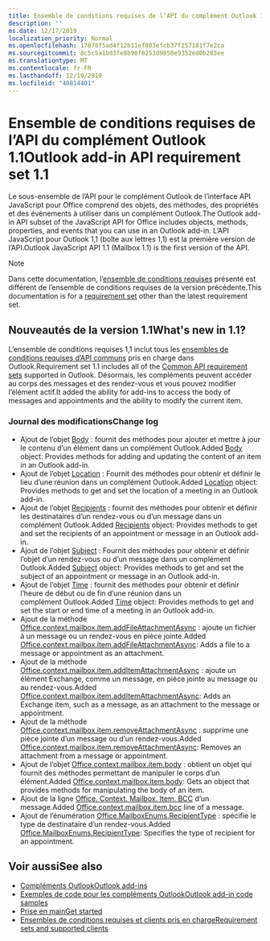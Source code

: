 ```yaml
---
title: Ensemble de conditions requises de l’API du complément Outlook 1.1
description: ''
ms.date: 12/17/2019
localization_priority: Normal
ms.openlocfilehash: 17878f5ad4f12b11ef803efcb37f257181f7e2ca
ms.sourcegitcommit: 8c5c5a1bd3fe8b90f6253d9850e9352ed0b283ee
ms.translationtype: MT
ms.contentlocale: fr-FR
ms.lasthandoff: 12/19/2019
ms.locfileid: "40814401"
---
```

# <a name="outlook-add-in-api-requirement-set-11"></a><span data-ttu-id="2e54a-102">Ensemble de conditions requises de l’API du complément Outlook 1.1</span><span class="sxs-lookup"><span data-stu-id="2e54a-102">Outlook add-in API requirement set 1.1</span></span>

<span data-ttu-id="2e54a-103">Le sous-ensemble de l’API pour le complément Outlook de l’interface API JavaScript pour Office comprend des objets, des méthodes, des propriétés et des événements à utiliser dans un complément Outlook.</span><span class="sxs-lookup"><span data-stu-id="2e54a-103">The Outlook add-in API subset of the JavaScript API for Office includes objects, methods, properties, and events that you can use in an Outlook add-in.</span></span> <span data-ttu-id="2e54a-104">L’API JavaScript pour Outlook 1,1 (boîte aux lettres 1,1) est la première version de l’API.</span><span class="sxs-lookup"><span data-stu-id="2e54a-104">Outlook JavaScript API 1.1 (Mailbox 1.1) is the first version of the API.</span></span>

> [!NOTE]
> <span data-ttu-id="2e54a-105">Dans cette documentation, l’[ensemble de conditions requises](../../requirement-sets/outlook-api-requirement-sets.md) présenté est différent de l’ensemble de conditions requises de la version précédente.</span><span class="sxs-lookup"><span data-stu-id="2e54a-105">This documentation is for a [requirement set](../../requirement-sets/outlook-api-requirement-sets.md) other than the latest requirement set.</span></span>

## <a name="whats-new-in-11"></a><span data-ttu-id="2e54a-106">Nouveautés de la version 1.1</span><span class="sxs-lookup"><span data-stu-id="2e54a-106">What's new in 1.1?</span></span>

<span data-ttu-id="2e54a-107">L’ensemble de conditions requises 1,1 inclut tous les [ensembles de conditions requises d’API communs](../../requirement-sets/office-add-in-requirement-sets.md) pris en charge dans Outlook.</span><span class="sxs-lookup"><span data-stu-id="2e54a-107">Requirement set 1.1 includes all of the [Common API requirement sets](../../requirement-sets/office-add-in-requirement-sets.md) supported in Outlook.</span></span> <span data-ttu-id="2e54a-108">Désormais, les compléments peuvent accéder au corps des messages et des rendez-vous et vous pouvez modifier l’élément actif.</span><span class="sxs-lookup"><span data-stu-id="2e54a-108">It added the ability for add-ins to access the body of messages and appointments and the ability to modify the current item.</span></span>

### <a name="change-log"></a><span data-ttu-id="2e54a-109">Journal des modifications</span><span class="sxs-lookup"><span data-stu-id="2e54a-109">Change log</span></span>

- <span data-ttu-id="2e54a-110">Ajout de l’objet [Body](/javascript/api/outlook/office.body?view=outlook-js-1.1) : fournit des méthodes pour ajouter et mettre à jour le contenu d’un élément dans un complément Outlook.</span><span class="sxs-lookup"><span data-stu-id="2e54a-110">Added [Body](/javascript/api/outlook/office.body?view=outlook-js-1.1) object: Provides methods for adding and updating the content of an item in an Outlook add-in.</span></span>
- <span data-ttu-id="2e54a-111">Ajout de l’objet [Location](/javascript/api/outlook/office.location?view=outlook-js-1.1) : Fournit des méthodes pour obtenir et définir le lieu d’une réunion dans un complément Outlook.</span><span class="sxs-lookup"><span data-stu-id="2e54a-111">Added [Location](/javascript/api/outlook/office.location?view=outlook-js-1.1) object: Provides methods to get and set the location of a meeting in an Outlook add-in.</span></span>
- <span data-ttu-id="2e54a-112">Ajout de l’objet [Recipients](/javascript/api/outlook/office.recipients?view=outlook-js-1.1) : fournit des méthodes pour obtenir et définir les destinataires d’un rendez-vous ou d’un message dans un complément Outlook.</span><span class="sxs-lookup"><span data-stu-id="2e54a-112">Added [Recipients](/javascript/api/outlook/office.recipients?view=outlook-js-1.1) object: Provides methods to get and set the recipients of an appointment or message in an Outlook add-in.</span></span>
- <span data-ttu-id="2e54a-113">Ajout de l’objet [Subject](/javascript/api/outlook/office.subject?view=outlook-js-1.1) : Fournit des méthodes pour obtenir et définir l’objet d’un rendez-vous ou d’un message dans un complément Outlook.</span><span class="sxs-lookup"><span data-stu-id="2e54a-113">Added [Subject](/javascript/api/outlook/office.subject?view=outlook-js-1.1) object: Provides methods to get and set the subject of an appointment or message in an Outlook add-in.</span></span>
- <span data-ttu-id="2e54a-114">Ajout de l’objet [Time](/javascript/api/outlook/office.time?view=outlook-js-1.1) : fournit des méthodes pour obtenir et définir l’heure de début ou de fin d’une réunion dans un complément Outlook.</span><span class="sxs-lookup"><span data-stu-id="2e54a-114">Added [Time](/javascript/api/outlook/office.time?view=outlook-js-1.1) object: Provides methods to get and set the start or end time of a meeting in an Outlook add-in.</span></span>
- <span data-ttu-id="2e54a-115">Ajout de la méthode [Office.context.mailbox.item.addFileAttachmentAsync](office.context.mailbox.item.md#methods) : ajoute un fichier à un message ou un rendez-vous en pièce jointe.</span><span class="sxs-lookup"><span data-stu-id="2e54a-115">Added [Office.context.mailbox.item.addFileAttachmentAsync](office.context.mailbox.item.md#methods): Adds a file to a message or appointment as an attachment.</span></span>
- <span data-ttu-id="2e54a-116">Ajout de la méthode [Office.context.mailbox.item.addItemAttachmentAsync](office.context.mailbox.item.md#methods) : ajoute un élément Exchange, comme un message, en pièce jointe au message ou au rendez-vous.</span><span class="sxs-lookup"><span data-stu-id="2e54a-116">Added [Office.context.mailbox.item.addItemAttachmentAsync](office.context.mailbox.item.md#methods): Adds an Exchange item, such as a message, as an attachment to the message or appointment.</span></span>
- <span data-ttu-id="2e54a-117">Ajout de la méthode [Office.context.mailbox.item.removeAttachmentAsync](office.context.mailbox.item.md#methods) : supprime une pièce jointe d’un message ou d’un rendez-vous.</span><span class="sxs-lookup"><span data-stu-id="2e54a-117">Added [Office.context.mailbox.item.removeAttachmentAsync](office.context.mailbox.item.md#methods): Removes an attachment from a message or appointment.</span></span>
- <span data-ttu-id="2e54a-118">Ajout de l’objet [Office.context.mailbox.item.body](office.context.mailbox.item.md#properties) : obtient un objet qui fournit des méthodes permettant de manipuler le corps d’un élément.</span><span class="sxs-lookup"><span data-stu-id="2e54a-118">Added [Office.context.mailbox.item.body](office.context.mailbox.item.md#properties): Gets an object that provides methods for manipulating the body of an item.</span></span>
- <span data-ttu-id="2e54a-119">Ajout de la ligne [Office. Context. Mailbox. Item. BCC](office.context.mailbox.item.md#properties) d’un message.</span><span class="sxs-lookup"><span data-stu-id="2e54a-119">Added [Office.context.mailbox.item.bcc](office.context.mailbox.item.md#properties) line of a message.</span></span>
- <span data-ttu-id="2e54a-120">Ajout de l’énumération [Office.MailboxEnums.RecipientType](/javascript/api/outlook/office.mailboxenums.recipienttype?view=outlook-js-1.1) : spécifie le type de destinataire d’un rendez-vous.</span><span class="sxs-lookup"><span data-stu-id="2e54a-120">Added [Office.MailboxEnums.RecipientType](/javascript/api/outlook/office.mailboxenums.recipienttype?view=outlook-js-1.1): Specifies the type of recipient for an appointment.</span></span>

## <a name="see-also"></a><span data-ttu-id="2e54a-121">Voir aussi</span><span class="sxs-lookup"><span data-stu-id="2e54a-121">See also</span></span>

- [<span data-ttu-id="2e54a-122">Compléments Outlook</span><span class="sxs-lookup"><span data-stu-id="2e54a-122">Outlook add-ins</span></span>](/outlook/add-ins/)
- [<span data-ttu-id="2e54a-123">Exemples de code pour les compléments Outlook</span><span class="sxs-lookup"><span data-stu-id="2e54a-123">Outlook add-in code samples</span></span>](https://developer.microsoft.com/outlook/gallery/?filterBy=Outlook,Samples,Add-ins)
- [<span data-ttu-id="2e54a-124">Prise en main</span><span class="sxs-lookup"><span data-stu-id="2e54a-124">Get started</span></span>](/outlook/add-ins/quick-start)
- [<span data-ttu-id="2e54a-125">Ensembles de conditions requises et clients pris en charge</span><span class="sxs-lookup"><span data-stu-id="2e54a-125">Requirement sets and supported clients</span></span>](../../requirement-sets/outlook-api-requirement-sets.md)
